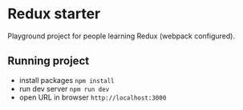 # Redux starter
Playground project for people learning Redux (webpack configured).

## Running project
- install packages
`npm install`
- run dev server
`npm run dev`
- open URL in browser
`http://localhost:3000` 
